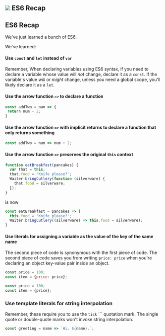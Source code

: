## ![](https://ga-dash.s3.amazonaws.com/production/assets/logo-9f88ae6c9c3871690e33280fcf557f33.png) ES6 Recap


## ES6 Recap

We've just learned a bunch of ES6.

We've learned:

#### Use `const` and `let` instead of `var`
Remember, When declaring variables using ES6 syntax, if you need to declare a variable whose value will _not_ change, declare it as a `const`. If the variable's value _will_ or _might_ change, unless you need a global scope, you'll likely declare it as a `let`.

#### Use the arrow function `=>` to declare a function
```js
const addTwo = num => {
 return num + 2;
}
```


#### Use the arrow function `=>` with implicit returns to declare a function that only returns something
```js
const addTwo = num => num + 2;
```


#### Use the arrow function `=>` preserves the original `this` context
```js
function eatBreakfast(pancakes) {
  var that = this;
  that.food = 'Knife please?';
  Waiter.bringCutlery(function (silverware) {
    that.food = silverware;
  });
}
```

 is now

```js
const eatBreakfast = pancakes => {
  this.food = 'Knife please?';
  Waiter.bringCutlery((silverware) => this.food = silverware);
}
```


#### Use literals for assigning a variable as the value of the key of the same name
The second piece of code is synonymous with the first piece of code. The second
piece of code saves you from writing `price: price` when you're declaring an
object key-value pair inside an object.

 ```js
 const price = 100;
 const item = {price: price};
 ```

 ```js
 const price = 100;
 const item = {price};
 ```


 ### Use template literals for string interpolation
 Remember, these require you to use the `tick` `\`` quotation mark. The single
 quote or double-quote marks won't invoke string interpolation.

 ```js
 const greeting = name => `Hi, ${name}.`;
 ```

